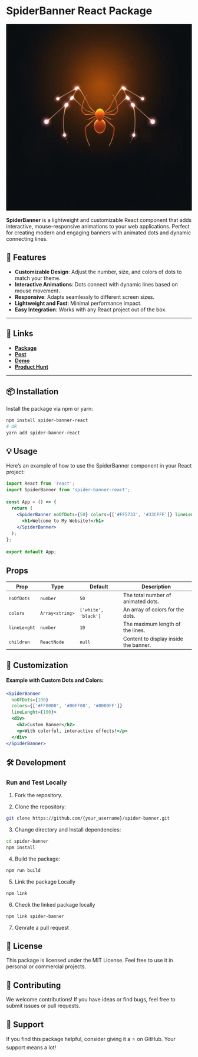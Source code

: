 # SpiderBanner React Package

![SpiderbannerImg](Public/spider.jpg)

**SpiderBanner** is a lightweight and customizable React component that adds interactive, mouse-responsive animations to your web applications. Perfect for creating modern and engaging banners with animated dots and dynamic connecting lines.

## 🎉 Features
- **Customizable Design**: Adjust the number, size, and colors of dots to match your theme.
- **Interactive Animations**: Dots connect with dynamic lines based on mouse movement.
- **Responsive**: Adapts seamlessly to different screen sizes.
- **Lightweight and Fast**: Minimal performance impact.
- **Easy Integration**: Works with any React project out of the box.

---

## 🔗 Links
- [**Package**](https://www.npmjs.com/package/spider-banner)
- [**Post**](https://www.linkedin.com/pulse/spiderbanner-fun-engaging-react-component-interactive-satyam-anand-zux4c/?trackingId=1b7c%2FLpGST2i48p%2FYjPZkw%3D%3D)
- [**Demo**](https://youtu.be/cnMWZQA_lVE)
- [**Product Hunt**](https://www.producthunt.com/products/spider-banner)

---

## 📦 Installation

Install the package via npm or yarn:

```bash
npm install spider-banner-react
# OR
yarn add spider-banner-react
```

## 💡 Usage
Here’s an example of how to use the SpiderBanner component in your React project:

```jsx
import React from 'react';
import SpiderBanner from 'spider-banner-react';

const App = () => {
  return (
    <SpiderBanner noOfDots={50} colors={['#FF5733', '#33CFFF']} lineLenght={80}>
      <h1>Welcome to My Website!</h1>
    </SpiderBanner>
  );
};

export default App;
```
## Props
| Prop         | Type            | Default           | Description                                  |
|--------------|-----------------|-------------------|----------------------------------------------|
| `noOfDots`   | `number`        | `50`              | The total number of animated dots.          |
| `colors`     | `Array<string>` | `['white', 'black']` | An array of colors for the dots.            |
| `lineLenght` | `number`        | `10`              | The maximum length of the lines.            |
| `children`   | `ReactNode`     | `null`            | Content to display inside the banner.       |



## 📐 Customization
#### Example with Custom Dots and Colors:
```jsx
<SpiderBanner 
  noOfDots={100} 
  colors={['#FF0000', '#00FF00', '#0000FF']} 
  lineLenght={100}>
  <div>
    <h2>Custom Banner</h2>
    <p>With colorful, interactive effects!</p>
  </div>
</SpiderBanner>
```

## 🛠 Development
### Run and Test Locally
1. Fork the repository.

2. Clone the repository:
```bash
git clone https://github.com/{your_username}/spider-banner.git
```
3. Change directory and Install dependencies:
```bash
cd spider-banner
npm install
```
4. Build the package:
```bash
npm run build
```
5. Link the package Locally
```bash
npm link
```
6. Check the linked package locally

```bash
npm link spider-banner
```
7. Genrate a pull request

## 📄 License
This package is licensed under the MIT License. Feel free to use it in personal or commercial projects.

## 🤝 Contributing
We welcome contributions! If you have ideas or find bugs, feel free to submit issues or pull requests.

## 🌟 Support
If you find this package helpful, consider giving it a ⭐ on GitHub. Your support means a lot!